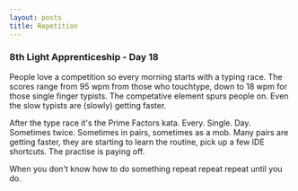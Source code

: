 ```yaml
---
layout: posts
title: Repetition
---
```

### 8th Light Apprenticeship - Day 18

People love a competition so every morning starts with a typing race. The scores range from 95 wpm from those who touchtype, down to 18 wpm for those single finger typists. The competative element spurs people on. Even the slow typists are (slowly) getting faster.

<!--break-->

After the type race it's the Prime Factors kata. Every. Single. Day. Sometimes twice. Sometimes in pairs, sometimes as a mob. Many pairs are getting faster, they are starting to learn the routine, pick up a few IDE shortcuts. The practise is paying off.

When you don't know how to do something repeat repeat repeat until you do. 



